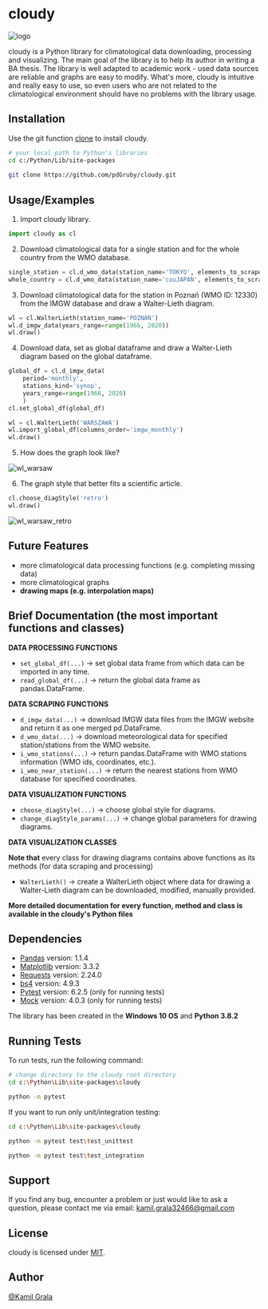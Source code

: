 
# cloudy
![logo](https://i.ibb.co/JQjbdRj/logo.png)

cloudy is a Python library for climatological data downloading, processing and visualizing. The main goal of the library is to help its author in writing a BA thesis. The library is well adapted to academic work - used data sources are reliable and graphs are easy to modify. What's more, cloudy is intuitive and really easy to use, so even users who are not related to the climatological environment should have no problems with the library usage.

## Installation

Use the git function [clone](https://git-scm.com/docs/git-clone/) to install cloudy.

```bash
# your local path to Python's libraries
cd c:/Python/Lib/site-packages
 
git clone https://github.com/pdGruby/cloudy.git
```
    
## Usage/Examples
1. Import cloudy library.
```python
import cloudy as cl
```

2. Download climatological data for a single station and for the whole country from the WMO database.
```python
single_station = cl.d_wmo_data(station_name='TOKYO', elements_to_scrape=['temp', 'preci'])
whole_country = cl.d_wmo_data(station_name='couJAPAN', elements_to_scrape=['temp', 'preci'])
```

3. Download climatological data for the station in Poznań (WMO ID: 12330) from the IMGW database and draw a Walter-Lieth diagram.
```python
wl = cl.WalterLieth(station_name='POZNAŃ')
wl.d_imgw_data(years_range=range(1966, 2020))
wl.draw()
```

4. Download data, set as global dataframe and draw a Walter-Lieth diagram based on the global dataframe.
```python
global_df = cl.d_imgw_data(
    period='monthly', 
    stations_kind='synop', 
    years_range=range(1966, 2020)
    )
cl.set_global_df(global_df)

wl = cl.WalterLieth('WARSZAWA')
wl.import_global_df(columns_order='imgw_monthly')
wl.draw()
```

5. How does the graph look like?

![wl_warsaw](https://i.ibb.co/NYVgSCP/war.png)

6. The graph style that better fits a scientific article.
```python
cl.choose_diagStyle('retro')
wl.draw()
```
![wl_warsaw_retro](https://i.ibb.co/XjyWQ6j/war-retro.png)

## Future Features

- more climatological data processing functions (e.g. completing missing data)
- more climatological graphs
- **drawing maps (e.g. interpolation maps)**
## Brief Documentation (the most important functions and classes)

**DATA PROCESSING FUNCTIONS**

- `set_global_df(...)` -> set global data frame from which data can be imported in any time.
- `read_global_df(...)` -> return the global data frame as pandas.DataFrame.

**DATA SCRAPING FUNCTIONS**

-  `d_imgw_data(...)` -> download IMGW data files from the IMGW website and return it as one merged pd.DataFrame.
- `d_wmo_data(...)` -> download meteorological data for specified station/stations from the WMO website.
- `i_wmo_stations(...)` -> return pandas.DataFrame with WMO stations information (WMO ids, coordinates, etc.).
- `i_wmo_near_station(...)` -> return the nearest stations from WMO database for specified coordinates.


**DATA VISUALIZATION FUNCTIONS**

- `choose_diagStyle(...)` -> choose global style for diagrams.
- `change_diagStyle_params(...)` -> change global parameters for drawing diagrams.


**DATA VISUALIZATION CLASSES**

**Note that** every class for drawing diagrams contains above functions as its methods (for data scraping and processing)

- `WalterLieth()` -> create a WalterLieth object where data for drawing a Walter-Lieth diagram can be downloaded, modified, manually provided.

**More detailed documentation for every function, method and class is available in the cloudy's Python files**




## Dependencies
- [Pandas](https://pandas.pydata.org) version: 1.1.4
- [Matplotlib](https://matplotlib.org) version: 3.3.2
- [Requests](https://requests.readthedocs.io) version: 2.24.0
- [bs4](https://beautiful-soup-4.readthedocs.io/en/latest/) version: 4.9.3
- [Pytest](https://docs.pytest.org/en/latest/) version: 6.2.5 (only for running tests)
- [Mock](http://mock.readthedocs.org/en/latest/) version: 4.0.3 (only for running tests)

The library has been created in the **Windows 10 OS** and **Python 3.8.2**
## Running Tests

To run tests, run the following command:

```bash
# change directory to the cloudy root directory
cd c:\Python\Lib\site-packages\cloudy

python -m pytest 
```

If you want to run only unit/integration testing:

```bash
cd c:\Python\Lib\site-packages\cloudy

python -m pytest test\test_unittest

python -m pytest test\test_integration
```

## Support

If you find any bug, encounter a problem or just would like to ask a question, please contact me via email: kamil.grala32466@gmail.com


## License

cloudy is licensed under [MIT](https://choosealicense.com/licenses/mit/).


## Author

[@Kamil Grala](https://github.com/pdGruby)

